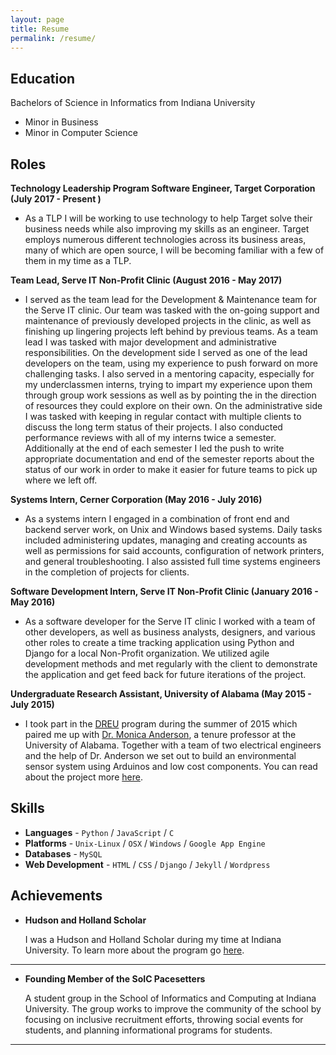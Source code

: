 ```yaml
---
layout: page
title: Resume
permalink: /resume/
---
```

## Education

Bachelors of Science in Informatics from Indiana University

* Minor in Business
* Minor in Computer Science

## Roles

**Technology Leadership Program Software Engineer, Target Corporation (July 2017 - Present )**

* As a TLP I will be working to use technology to help Target solve their business needs while also improving my skills as an engineer. Target employs numerous different technologies across its business areas, many of which are open source, I will be becoming familiar with a few of them in my time as a TLP.

**Team Lead, Serve IT Non-Profit Clinic (August 2016 - May 2017)**

* I served as the team lead for the Development & Maintenance team for the Serve IT clinic. Our team was tasked with the on-going support and maintenance of previously developed projects in the clinic, as well as finishing up lingering projects left behind by previous teams. As a team lead I was tasked with major development and administrative responsibilities. On the development side I served as one of the lead developers on the team, using my experience to push forward on more challenging tasks. I also served in a mentoring capacity, especially for my underclassmen interns, trying to impart my experience upon them through group work sessions as well as by pointing the in the direction of resources they could explore on their own. On the administrative side I was tasked with keeping in regular contact with multiple clients to discuss the long term status of their projects. I also conducted performance reviews with all of my interns twice a semester. Additionally at the end of each semester I led the push to write appropriate documentation and end of the semester reports about the status of our work in order to make it easier for future teams to pick up where we left off.

**Systems Intern, Cerner Corporation (May 2016 - July 2016)**

* As a systems intern I engaged in a combination of front end and backend server work, on Unix and Windows based systems. Daily tasks included administering updates, managing and creating accounts as well as permissions for said accounts, configuration of network printers, and general troubleshooting. I also assisted full time systems engineers in the completion of projects for clients.

**Software Development Intern, Serve IT Non-Profit Clinic (January 2016 - May 2016)**

* As a software developer for the Serve IT clinic I worked with a team of other developers, as well as business analysts, designers, and various other roles to create a time tracking application using Python and Django for a local Non-Profit organization. We utilized agile development methods and met regularly with the client to demonstrate the application and get feed back for future iterations of the project.

**Undergraduate Research Assistant, University of Alabama (May 2015 - July 2015)**

* I took part in the [DREU](http://cra.org/cra-w/dreu/) program during the summer of 2015 which paired me up with [Dr. Monica Anderson](http://eng.ua.edu/people/manderson/), a tenure professor at the University of Alabama. Together with a team of two electrical engineers and the help of Dr. Anderson we set out to build an environmental sensor system using Arduinos and low cost components. You can read about the project more [here](http://omarwhite-ua-dreu.weebly.com/).




## Skills

* **Languages** - `Python` / `JavaScript` / `C`
* **Platforms** - `Unix-Linux` / `OSX` / `Windows` / `Google App Engine`
* **Databases** - `MySQL`
* **Web Development** - `HTML` / `CSS` / `Django` / `Jekyll` / `Wordpress`


## Achievements

* **Hudson and Holland Scholar**

  I was a Hudson and Holland Scholar during my time at Indiana University. To learn more about the program go [here](http://www.indiana.edu/~hhsp/Mission_Statement.html).


***

* **Founding Member of the SoIC Pacesetters**

   A student group in the School of Informatics and Computing at Indiana University. The group works to improve the community of the school by focusing on inclusive recruitment efforts, throwing social events for students, and planning informational programs for students.

***
